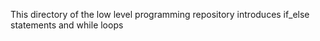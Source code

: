 This directory of the low level programming repository introduces if_else statements and while loops
